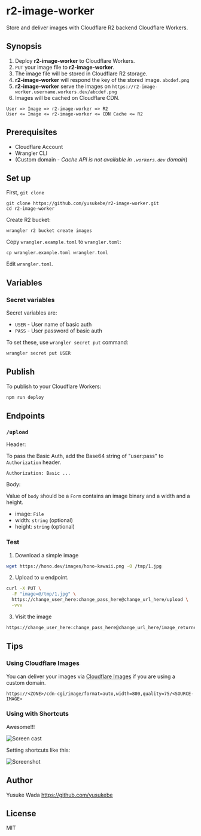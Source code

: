 # r2-image-worker

Store and deliver images with Cloudflare R2 backend Cloudflare Workers.

## Synopsis

1. Deploy **r2-image-worker** to Cloudflare Workers.
2. `PUT` your image file to **r2-image-worker**.
3. The image file will be stored in Cloudflare R2 storage.
4. **r2-image-worker** will respond the key of the stored image. `abcdef.png`
5. **r2-image-worker** serve the images on `https://r2-image-worker.username.workers.dev/abcdef.png`
6. Images will be cached on Cloudflare CDN.

```plain
User => Image => r2-image-worker => R2
User <= Image <= r2-image-worker <= CDN Cache <= R2
```

## Prerequisites

- Cloudflare Account
- Wrangler CLI
- (Custom domain - _Cache API is not available in `.workers.dev` domain_)

## Set up

First, `git clone`

```plain
git clone https://github.com/yusukebe/r2-image-worker.git
cd r2-image-worker
```

Create R2 bucket:

```plain
wrangler r2 bucket create images
```

Copy `wrangler.example.toml` to `wrangler.toml`:

```plain
cp wrangler.example.toml wrangler.toml
```

Edit `wrangler.toml`.

## Variables

### Secret variables

Secret variables are:

- `USER` - User name of basic auth
- `PASS` - User password of basic auth

To set these, use `wrangler secret put` command:

```bash
wrangler secret put USER
```

## Publish

To publish to your Cloudflare Workers:

```bash
npm run deploy
```

## Endpoints

### `/upload`

Header:

To pass the Basic Auth, add the Base64 string of "user:pass" to `Authorization` header.

```plain
Authorization: Basic ...
```

Body:

Value of `body` should be a `Form` contains an image binary and a width and a height.

- image: `File`
- width: `string` (optional)
- height: `string` (optional)

### Test

1. Download a simple image

```bash
wget https://hono.dev/images/hono-kawaii.png -O /tmp/1.jpg
```

2. Upload to u endpoint.

```bash
curl -X PUT \
  -F "image=@/tmp/1.jpg" \
  https://change_user_here:change_pass_here@change_url_here/upload \
  -vvv
```

3. Visit the image

```bash
https://change_user_here:change_pass_here@change_url_here/image_returned_in_step2
```

## Tips

### Using Cloudflare Images

You can deliver your images via [Cloudflare Images](https://developers.cloudflare.com/images/) if you are using a custom domain.

```plain
https://<ZONE>/cdn-cgi/image/format=auto,width=800,quality=75/<SOURCE-IMAGE>
```

### Using with Shortcuts

Awesome!!!

![Screen cast](https://github.com/user-attachments/assets/c9239e96-dce9-45ba-aa07-a94aa53b3ba7)

Setting shortcuts like this:

![Screenshot](https://ss.yusukebe.com/cdn-cgi/image/format=auto,quality=90/44136fa355b3678a1146ad16f7e8649e94fb4fc21fe77e8310c060f61caaff8a_1530x2366.png)

## Author

Yusuke Wada <https://github.com/yusukebe>

## License

MIT
